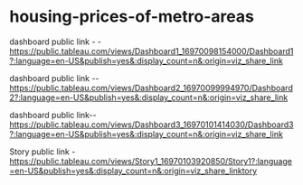 # housing-prices-of-metro-areas

dashboard public link - -https://public.tableau.com/views/Dashboard1_16970098154000/Dashboard1?:language=en-US&publish=yes&:display_count=n&:origin=viz_share_link

dashboard public link --https://public.tableau.com/views/Dashboard2_16970099994970/Dashboard2?:language=en-US&publish=yes&:display_count=n&:origin=viz_share_link

dashboard public link--https://public.tableau.com/views/Dashboard3_16970101414030/Dashboard3?:language=en-US&publish=yes&:display_count=n&:origin=viz_share_link

Story public link -https://public.tableau.com/views/Story1_16970103920850/Story1?:language=en-US&publish=yes&:display_count=n&:origin=viz_share_linktory 
